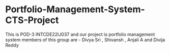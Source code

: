 # Portfolio-Management-System-CTS-Project
This is POD-3 INTCDE22IJ037 and our project is portfolio management system 
members of this group are - Divya Sri , Shivansh , Anjali A and Divija Reddy
